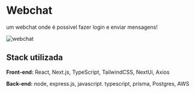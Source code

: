 
# Webchat

um webchat onde é possivel fazer login e enviar mensagens!

<img src="webchat.png" alt="webchat">

## Stack utilizada

**Front-end:** React, Next.js, TypeScript, TailwindCSS, NextUi, Axios

**Back-end:** node, express.js, javascript. typescript, prisma, Postgres, AWS
